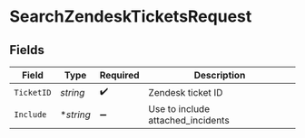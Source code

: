 # SearchZendeskTicketsRequest


## Fields

| Field                             | Type                              | Required                          | Description                       |
| --------------------------------- | --------------------------------- | --------------------------------- | --------------------------------- |
| `TicketID`                        | *string*                          | :heavy_check_mark:                | Zendesk ticket ID                 |
| `Include`                         | **string*                         | :heavy_minus_sign:                | Use to include attached_incidents |